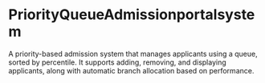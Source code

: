 # PriorityQueueAdmissionportalsystem
A priority-based admission system that manages applicants using a queue, sorted by percentile. It supports adding, removing, and displaying applicants, along with automatic branch allocation based on performance.
